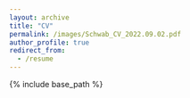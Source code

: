 ```yaml
---
layout: archive
title: "CV"
permalink: /images/Schwab_CV_2022.09.02.pdf
author_profile: true
redirect_from:
  - /resume
---
```


{% include base_path %}

